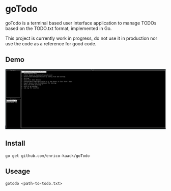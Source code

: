 # goTodo

goTodo is a terminal based user interface application to manage TODOs based on the TODO.txt format, implemented in Go.

This project is currently work in progress, do not use it in production nor use the code as a reference for good code.

## Demo 

![Screencast](https://raw.githubusercontent.com/enrico-kaack/goTodo/master/gotodo.gif)

## Install 

```
go get github.com/enrico-kaack/goTodo
```

## Useage
```
gotodo <path-to-todo.txt>
```
